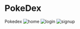 # PokeDex
 Pokedex
![home](https://user-images.githubusercontent.com/98211954/182146675-7afcd18e-d5f1-4c06-835c-aa978d702a5d.jpeg)
![login](https://user-images.githubusercontent.com/98211954/182146689-9c1f6cfd-36c0-4924-9a95-ebea478efa99.jpeg)
![signup](https://user-images.githubusercontent.com/98211954/182146708-383e392a-9662-45cc-9a53-9cb5a87c5aaf.jpeg)
